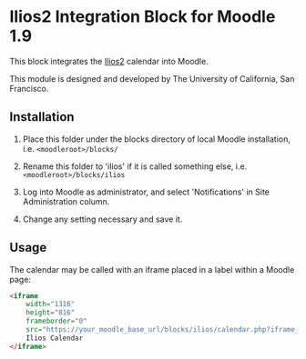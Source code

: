 # Ilios2 Integration Block for Moodle 1.9

This block integrates the [Ilios2](http://iliosproject.org/) calendar into Moodle.

This module is designed and developed by The University of California, San Francisco.

## Installation

1. Place this folder under the blocks directory of local Moodle
   installation, i.e. `<moodleroot>/blocks/`

2. Rename this folder to 'ilios' if it is called something else,
   i.e. `<moodleroot>/blocks/ilios`

3. Log into Moodle as administrator, and select 'Notifications' in
   Site Administration column.

4. Change any setting necessary and save it.

## Usage

The calendar may be called with an iframe placed in a label within a Moodle
page:

```html
<iframe
	width="1316"
	height="816"
	frameborder="0"
	src="https://your_moodle_base_url/blocks/ilios/calendar.php?iframe_width=1300&iframe_height=800">
	Ilios Calendar
</iframe>
```
